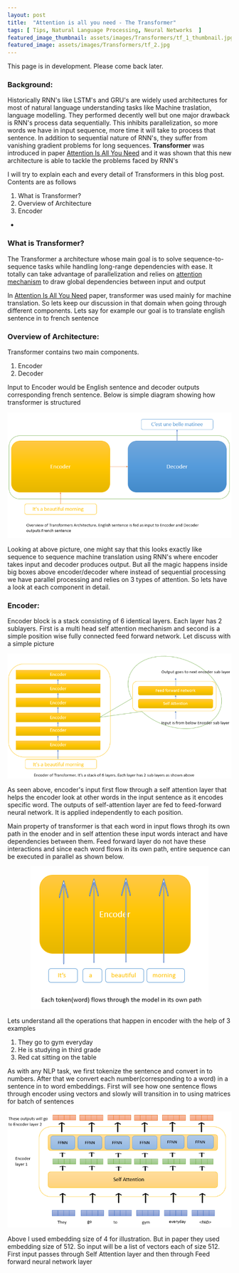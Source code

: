 ```yaml
---
layout: post
title:  "Attention is all you need - The Transformer"
tags: [ Tips, Natural Language Processing, Neural Networks  ]
featured_image_thumbnail: assets/images/Transformers/tf_1_thumbnail.jpg
featured_image: assets/images/Transformers/tf_2.jpg
---
```


This page is in development. Please come back later.


### Background: 

Historically RNN's like LSTM's and GRU's are widely used architectures for most of natural language understanding tasks like Machine traslation, language modelling. They performed decently well but one major drawback is RNN's process data sequentially. This inhibits parallelization, so more words we have in input sequence, more time it will take to process that sentence. In addition to sequential nature of RNN's, they suffer from vanishing gradient problems for long sequences. **Transformer** was introduced in paper [Attention Is All You Need](https://arxiv.org/pdf/1706.03762.pdf) and it was shown that this new architecture is able to tackle the problems faced by RNN's

I will try to explain each and every detail of Transformers in this blog post. Contents are as follows

1) What is Transformer?
2) Overview of Architecture
3) Encoder
  * 


### What is Transformer?

The Transformer a architecture whose main goal is to solve sequence-to-sequence tasks while handling long-range dependencies with ease. It totally can take advantage of parallelization and relies on [attention mechanism](https://arxiv.org/pdf/1508.04025v5.pdf) to draw global dependencies between input and output

In [Attention Is All You Need](https://arxiv.org/pdf/1706.03762.pdf) paper, transformer was used mainly for machine translation. So lets keep our discussion in that domain when going through different components. Lets say for example our goal is to translate english sentence in to french sentence


### Overview of Architecture:

Transformer contains two main components.

1) Encoder
2) Decoder

Input to Encoder would be English sentence and decoder outputs corresponding french sentence. Below is simple diagram showing how transformer is structured


<p align="center">
  <img src="https://raw.githubusercontent.com/raviteja-ganta/raviteja-ganta.github.io/main/assets/images/Transformers/tf_4.png" />
</p>


Looking at above picture, one might say that this looks exactly like sequence to sequence machine translation using RNN's where encoder takes input and decoder produces output. But all the magic happens inside big boxes above encoder/decoder where instead of sequential processing we have parallel processing and relies on 3 types of attention. So lets have a look at each component in detail.


### Encoder:

Encoder block is a stack consisting of 6 identical layers. Each layer has 2 sublayers. First is a multi head self attention mechanism and second is a simple position wise fully connected feed forward network. Let discuss with a simple picture


<p align="center">
  <img src="https://raw.githubusercontent.com/raviteja-ganta/raviteja-ganta.github.io/main/assets/images/Transformers/tf_5.png" />
</p>


As seen above, encoder's input first flow through a self attention layer that helps the encoder look at other words in the input sentence as it encodes specific word. The outputs of self-attention layer are fed to feed-forward neural network. It is applied independently to each position.


Main property of transformer is that each word in input flows throgh its own path in the enoder and in self attention these input words interact and have dependencies between them. Feed forward layer do not have these interactions and since each word flows in its own path, entire sequence can be executed in parallel as shown below.


<p align="center">
  <img src="https://raw.githubusercontent.com/raviteja-ganta/raviteja-ganta.github.io/main/assets/images/Transformers/tf_6.png" />
</p>


Lets understand all the operations that happen in encoder with the help of 3 examples

1) They go to gym everyday
2) He is studying in third grade
3) Red cat sitting on the table


As with any NLP task, we first tokenize the sentence and convert in to numbers. After that we convert each number(corresponding to a word) in a sentence in to word embeddings. First will see how one sentence flows through encoder using vectors and slowly will transition in to using matrices for batch of sentences


<p align="center">
  <img src="https://raw.githubusercontent.com/raviteja-ganta/raviteja-ganta.github.io/main/assets/images/Transformers/tf_7.png" />
</p>


Above I used embedding size of 4 for illustration. But in paper they used embedding size of 512. So input will be a list of vectors each of size 512. First input passes through Self Attention layer and then through Feed forward neural network layer






